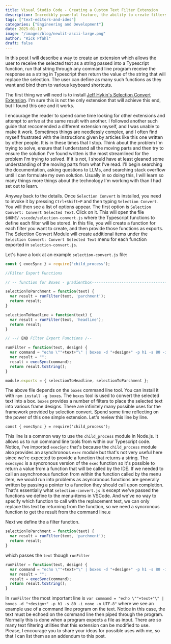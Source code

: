 ```yaml
---
title: Visual Studio Code - Creating a Custom Text Filter Extension
description: Incredibly powerful feature, the ability to create filters and run selected text through any command line script or program. 
tags: ["text-editors-and-ides"]
categories: ["Engineering and Development"]
date: 2025-01-19
image: "/images/blog/newlit-ascii-large.png"
author: "Rick Pfahl"
draft: false
---
```



In this post I will describe a way to create an extension which allows the user to receive the selected text as a string passed into a Typescript function, run that string through any command line program receive the response as a string in Typescript then return the value of the string that will replace the selection. The user can define as many such functions as they want and bind them to various keyboard shortcuts.

The first thing we will need is to install [Jeff Hykin's Selection Convert Extension](https://github.com/jeff-hykin/selection-convert.git). 
I'm sure this is not the only extension that will achieve this end, but I found this one and it works. 

I encourage the reader to spend some time looking for other extensions and attempt to arrive at the same result with another. I followed another such guide that reccomended a different extension myself, and I was unable to make it work. Sometimes things are needlessly complex, and I often find myself frustrated with the instructions given by articles like this one written by other people. It is in these times that I stop. Think about the problem I'm trying to solve, ensure that I understand all the moving parts and then try to ensure the solution I've found written is the most streamlined for the problem I'm trying to solved. If it is not, I should have at least gleaned some understanding of the moving parts from what I've read. I'll begin searching the documentation, asking questions to LLMs, and searching stack overflow until I can formulate my own solution. Usually in so doing this, I will learn so many things more things about the technology I'm working with than I had set out to learn. 

Anyway back to the details. Once `Selection Convert` is installed, you need to invoke it by pressing `Ctrl+Shift+P` and then typing `Selection Convert`. You will then see a list of options appear. The first option is `Selection Convert: Convert Selected Text`. Click on it. This will open the file `$HOME/.vscode/selection-convert.js` where the Typescript functions to define each filter will be stored. In this file, you will create a function for each filter you want to create, and then provide those functions as exports. The Selection Convert Module will create additional items under the `Selection Convert: Convert Selected Text` menu for each function exported in `selection-convert.js`.

Let's have a look at an example `selection-convert.js` file:

```js
const { execSync } = require('child_process');

//Filter Export Functions

// -- function for Boxes - gradientbox-----------------------------------------

selectionToParchment = function(text) {
  var result = runFilter(text, 'parchment');
  return result;
}

selectionToHeadline = function(text) {
  var result = runFilter(text, 'headline');
  return result; 
}

// --/ END Filter Export Functions /--

runFilter = function(text, design) {
  var command = "echo \""+text+"\" | boxes -d "+design+" -p h1 -s 80 -i none -n UTF-8"
  var result = "";
  result = execSync(command);
  return result.toString();
}

module.exports = { selectionToHeadline, selectionToParchment };
```

The above file depends on the `boxes` command line tool. You can install it with `npm install -g boxes`. The `boxes` tool is used to convert the selected text into a box. `boxes` provides a number of filters to place the selected text into various frame designs. There are infinitely many possible uses for the framework provided by selection convert. Spend some time reflecting on the power of this one simple extension. Let's review this line by line. 

`const { execSync } = require('child_process');` 

This line is a common way to use the `child_process` module in Node.js. It allows us to run command line tools from within our Typescript code. Notice, I've imported `execSync` that's because the `child_process` module also provides an asynchronous `exec` module but that's not very useful here since we're expected to provide a function that returns a string. The `execSync` is a syncronous version of the `exec` function so it's possible to return a value from a function that will be called by the IDE. If we needed to call an asynchronous function from within the function called by the menu item, we would run into problems as asyncronous functions are generally written by passing a pointer to a function they should call upon completion. That's essentially what `selection-convert.js` is except we've passed the functions we define to the menu-items in VSCode. And we've no way to specify which function to call with the replacement text, we can only replace this text by returning from the function, so we need a syncronous function to get the result from the command line.e

Next we define the a filter function.

```javascript
selectionToParchment = function(text) {
  var result = runFilter(text, 'parchment');
  return result;
}

```

which passes the `text` though `runFilter`

```javascript
runFilter = function(text, design) {
  var command = "echo \""+text+"\" | boxes -d "+design+" -p h1 -s 80 -i none -n UTF-8"
  var result = "";
  result = execSync(command);
  return result.toString();
}
```

In `runFilter` the most important line is `var command = "echo \""+text+"\" | boxes -d "+design+" -p h1 -s 80 -i none -n UTF-8"` where we see an example use of a command line program on the text. Notice in this case, the text must be echoed on the command line then piped through the program. Normally this is done when a program expects a file as input. There are so many text filtering utilities that this extension can be modified to use. Please, I encourage you to share your ideas for possible uses with me, so that I can list them as an addendum to this post.
